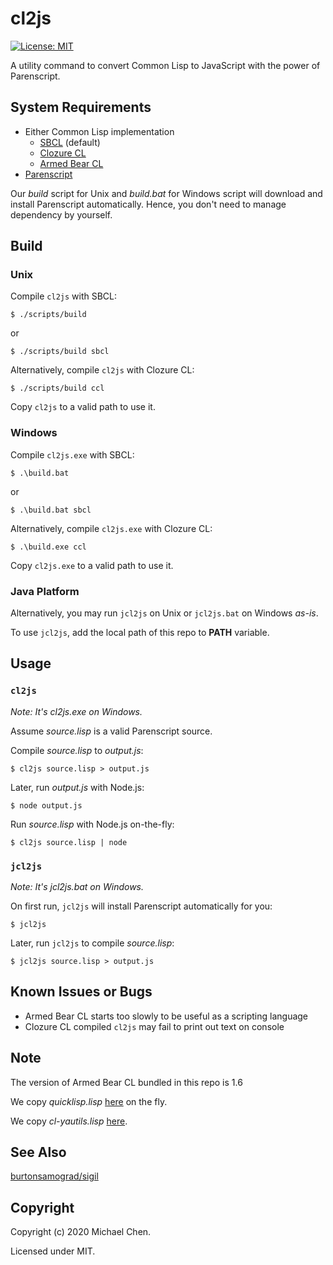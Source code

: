 # cl2js

[![License: MIT](https://img.shields.io/badge/License-MIT-yellow.svg)](https://opensource.org/licenses/MIT)

A utility command to convert Common Lisp to JavaScript with the power of Parenscript.

## System Requirements

* Either Common Lisp implementation
  * [SBCL](http://www.sbcl.org/) (default)
  * [Clozure CL](https://ccl.clozure.com/)
  * [Armed Bear CL](https://common-lisp.net/project/armedbear/)
* [Parenscript](https://common-lisp.net/project/parenscript/)

Our *build* script for Unix and *build.bat* for Windows script will download and install Parenscript automatically. Hence, you don't need to manage dependency by yourself.

## Build

### Unix

Compile `cl2js` with SBCL:

```
$ ./scripts/build
```

or

```
$ ./scripts/build sbcl
```

Alternatively, compile `cl2js` with Clozure CL:

```
$ ./scripts/build ccl
```

Copy `cl2js` to a valid path to use it.

### Windows

Compile `cl2js.exe` with SBCL:

```
$ .\build.bat
```

or

```
$ .\build.bat sbcl
```

Alternatively, compile `cl2js.exe` with Clozure CL:

```
$ .\build.exe ccl
```

Copy `cl2js.exe` to a valid path to use it.

### Java Platform

Alternatively, you may run `jcl2js` on Unix or `jcl2js.bat` on Windows *as-is*.

To use `jcl2js`, add the local path of this repo to **PATH** variable.

## Usage

### `cl2js`

*Note: It's cl2js.exe on Windows.*

Assume *source.lisp* is a valid Parenscript source.

Compile *source.lisp* to *output.js*:

```
$ cl2js source.lisp > output.js
```

Later, run *output.js* with Node.js:

```
$ node output.js
```

Run *source.lisp* with Node.js on-the-fly:

```
$ cl2js source.lisp | node
```

### `jcl2js`

*Note: It's jcl2js.bat on Windows.*

On first run, `jcl2js` will install Parenscript automatically for you:

```
$ jcl2js
```

Later, run `jcl2js` to compile *source.lisp*:

```
$ jcl2js source.lisp > output.js
```

## Known Issues or Bugs

* Armed Bear CL starts too slowly to be useful as a scripting language
* Clozure CL compiled `cl2js` may fail to print out text on console

## Note

The version of Armed Bear CL bundled in this repo is 1.6

We copy *quicklisp.lisp* [here](https://www.quicklisp.org/beta/) on the fly.

We copy *cl-yautils.lisp* [here](https://github.com/cwchentw/cl-yautils).

## See Also

[burtonsamograd/sigil](https://github.com/burtonsamograd/sigil)

## Copyright

Copyright (c) 2020 Michael Chen.

Licensed under MIT.
